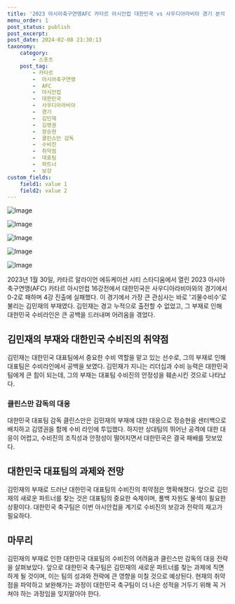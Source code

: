 ```yaml
---
title: '2023 아시아축구연맹AFC 카타르 아시안컵 대한민국 vs 사우디아라비아 경기 분석 및 김민재의 부재'
menu_order: 1
post_status: publish
post_excerpt: 
post_date: 2024-02-08 23:30:13
taxonomy:
    category:
        - 스포츠
    post_tag:
        - 카타르
        -  아시아축구연맹
        -  AFC
        -  아시안컵
        -  대한민국
        -  사우디아라비아
        -  경기
        -  김민재
        -  김영권
        -  정승현
        -  클린스만 감독
        -  수비진
        -  취약점
        -  대표팀
        -  파트너
        -  보강
custom_fields:
    field1: value 1
    field2: value 2
---
```


![Image](https://imgnews.pstatic.net/image/076/2024/02/07/2024020701000538300062533_20240207114804912.jpg?type=w647)

![Image](https://imgnews.pstatic.net/image/076/2024/02/07/2024020701000538300062534_20240207114804927.jpg?type=w647)

![Image](https://imgnews.pstatic.net/image/076/2024/02/07/2024020701000538300062535_20240207114804938.jpg?type=w647)

![Image](https://imgnews.pstatic.net/image/076/2024/02/07/2024020701000538300062531_20240207114804945.jpg?type=w647)

![Image](https://imgnews.pstatic.net/image/076/2024/02/07/2024020701000538300062532_20240207114804952.jpg?type=w647)

2023년 1월 30일, 카타르 알라이언 에듀케이션 시티 스타디움에서 열린 2023 아시아축구연맹(AFC) 카타르 아시안컵 16강전에서 대한민국은 사우디아라비아와의 경기에서 0-2로 패하며 4강 진출에 실패했다. 이 경기에서 가장 큰 관심사는 바로 '괴물수비수'로 불리는 김민재의 부재였다. 김민재는 경고 누적으로 출전할 수 없었고, 그 부재로 인해 대한민국 수비라인은 큰 공백을 드러내며 어려움을 겪었다.
## 김민재의 부재와 대한민국 수비진의 취약점
김민재는 대한민국 대표팀에서 중요한 수비 역할을 맡고 있는 선수로, 그의 부재로 인해 대표팀은 수비라인에서 공백을 보였다. 김민재가 지니는 리더십과 수비 능력은 대한민국 팀에게 큰 힘이 되는데, 그의 부재는 대표팀 수비진의 안정성을 훼손시킨 것으로 나타났다.
### 클린스만 감독의 대응
대한민국 대표팀 감독 클린스만은 김민재의 부재에 대한 대응으로 정승현을 센터백으로 배치하고 김영권을 함께 수비 라인에 투입했다. 하지만 상대팀의 뛰어난 공격에 대한 대응이 어렵고, 수비진의 조직성과 안정성이 떨어지면서 대한민국은 결국 패배를 맛보았다.
## 대한민국 대표팀의 과제와 전망
김민재의 부재로 드러난 대한민국 대표팀의 수비진의 취약점은 명확해졌다. 앞으로 김민재의 새로운 파트너를 찾는 것은 대표팀의 중요한 숙제이며, 풀백 자원도 물색이 필요한 상황이다. 대한민국 축구팀은 이번 아시안컵을 계기로 수비진의 보강과 전략의 재고가 필요하다.
## 마무리
김민재의 부재로 인한 대한민국 대표팀의 수비진의 어려움과 클린스만 감독의 대응 전략을 살펴보았다. 앞으로 대한민국 축구팀은 김민재의 새로운 파트너를 찾는 과제에 직면하게 될 것이며, 이는 팀의 성과와 전략에 큰 영향을 미칠 것으로 예상된다. 현재의 취약점을 파악하고 보완해가는 과정이 대한민국 축구팀이 더 나은 성적을 거두기 위해 꼭 거쳐야 하는 과정임을 잊지말아야 한다.
